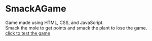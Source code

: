 # SmackAGame
Game made using HTML, CSS, and JavaScript.  <br> Smack the mole to get points and smack the plant to lose the game.<br>
[click to test the game](https://akashsawan1.github.io/dragonFighter/)
